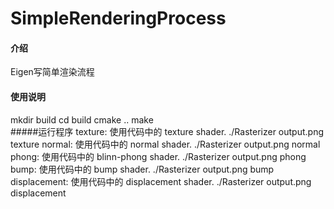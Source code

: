 # SimpleRenderingProcess

#### 介绍
Eigen写简单渲染流程


#### 使用说明

mkdir build 
cd build 
cmake .. 
make  
#####运行程序
texture: 使用代码中的 texture shader.
  ./Rasterizer output.png texture
normal: 使用代码中的 normal shader.
  ./Rasterizer output.png normal
phong: 使用代码中的 blinn-phong shader.
  ./Rasterizer output.png phong
bump: 使用代码中的 bump shader.
  ./Rasterizer output.png bump
displacement: 使用代码中的 displacement shader.
  ./Rasterizer output.png displacement
